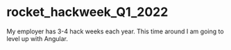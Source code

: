 # rocket_hackweek_Q1_2022
My employer has 3-4 hack weeks each year. This time around I am going to level up with Angular.
